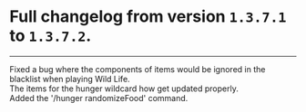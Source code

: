 # Full changelog from version `1.3.7.1` to `1.3.7.2`.

----------

Fixed a bug where the components of items would be ignored in the blacklist when playing Wild Life.<br>
The items for the hunger wildcard how get updated properly.<br>
Added the '/hunger randomizeFood' command.